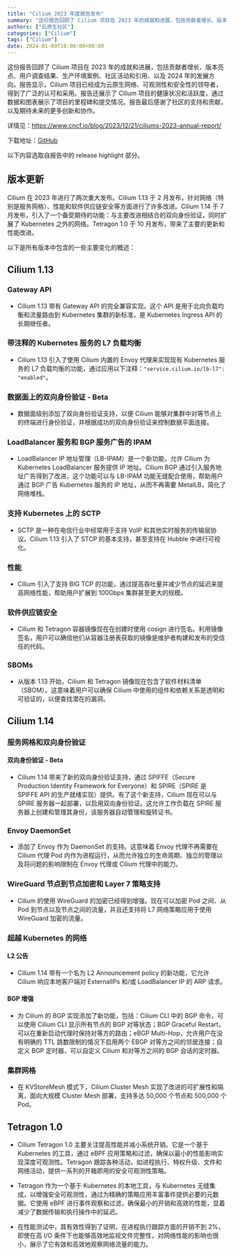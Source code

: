 ```yaml
---
title: "Cilium 2023 年度报告发布"
summary: "这份报告回顾了 Cilium 项目在 2023 年的成就和进展，包括贡献者增长、版本亮点、用户调查结果、生产环境案例、社区活动和引用、以及 2024 年的发展方向。"
authors: ["云原生社区"]
categories: ["Cilium"]
tags: ["Cilium"]
date: 2024-01-09T18:00:00+08:00
---
```


这份报告回顾了 Cilium 项目在 2023 年的成就和进展，包括贡献者增长、版本亮点、用户调查结果、生产环境案例、社区活动和引用、以及 2024 年的发展方向。报告显示，Cilium 项目已经成为云原生网络、可观测性和安全性的领导者，得到了广泛的认可和采用。报告还展示了 Cilium 项目的健康状况和活跃度，通过数据和图表展示了项目的里程碑和提交情况。报告最后感谢了社区的支持和贡献，以及期待未来的更多创新和协作。

详情见：<https://www.cncf.io/blog/2023/12/21/ciliums-2023-annual-report/>

下载地址：[GitHub](https://github.com/cilium/cilium.io/blob/main/Annual-Reports/Cilium%20Annual%20Report%202023.pdf)

以下内容选取自报告中的 release highlight 部分。

## 版本更新

Cilium 在 2023 年进行了两次重大发布。Cilium 1.13 于 2 月发布，针对网络（特别是服务网格）、性能和软件供应链安全等方面进行了许多改进。Cilium 1.14 于 7 月发布，引入了一个备受期待的功能：与主要改进相结合的双向身份验证，同时扩展了 Kubernetes 之外的网络。Tetragon 1.0 于 10 月发布，带来了主要的更新和性能改进。

以下是所有版本中包含的一些主要变化的概述：

## Cilium 1.13

### Gateway API

- Cilium 1.13 带有 Gateway API 的完全兼容实现。这个 API 是用于北向负载均衡和流量路由到 Kubernetes 集群的新标准，是 Kubernetes Ingress API 的长期继任者。

### 带注释的 Kubernetes 服务的 L7 负载均衡

- Cilium 1.13 引入了使用 Cilium 内置的 Envoy 代理来实现现有 Kubernetes 服务的 L7 负载均衡的功能，通过应用以下注释：`"service.cilium.io/lb-l7": "enabled"`。

### 数据面上的双向身份验证 - Beta

- 数据面级别添加了双向身份验证支持，以便 Cilium 能够对集群中对等节点上的终端进行身份验证，并根据成功的双向身份验证来控制数据平面连接。

### LoadBalancer 服务和 BGP 服务广告的 IPAM

- LoadBalancer IP 地址管理（LB-IPAM）是一个新功能，允许 Cilium 为 Kubernetes LoadBalancer 服务提供 IP 地址。Cilium BGP 通过引入服务地址广告得到了改进，这个功能可以与 LB-IPAM 功能无缝配合使用，帮助用户通过 BGP 广告 Kubernetes 服务的 IP 地址，从而不再需要 MetalLB，简化了网络堆栈。

### 支持 Kubernetes 上的 SCTP

- SCTP 是一种在电信行业中经常用于支持 VoIP 和其他实时服务的传输层协议。Cilium 1.13 引入了 STCP 的基本支持，甚至支持在 Hubble 中进行可视化。

### 性能

- Cilium 引入了支持 BIG TCP 的功能，通过提高吞吐量并减少节点的延迟来提高网络性能，帮助用户扩展到 100Gbps 集群甚至更大的规模。

### 软件供应链安全

- Cilium 和 Tetragon 容器镜像现在在创建时使用 cosign 进行签名。利用镜像签名，用户可以确信他们从容器注册表获取的镜像是维护者构建和发布的受信任的代码。

### SBOMs

- 从版本 1.13 开始，Cilium 和 Tetragon 镜像现在包含了软件材料清单（SBOM）。这意味着用户可以确保 Cilium 中使用的组件和依赖关系是透明和可验证的，以便查找潜在的漏洞。

## Cilium 1.14

### 服务网格和双向身份验证

#### 双向身份验证 - Beta

- Cilium 1.14 带来了新的双向身份验证支持，通过 SPIFFE（Secure Production Identity Framework for Everyone）和 SPIRE（SPIRE 是 SPIFFE API 的生产就绪实现）提供。有了这个新支持，Cilium 现在可以与 SPIRE 服务器一起部署，以启用双向身份验证。这允许工作负载在 SPIRE 服务器上创建和管理其身份，该服务器自动管理和旋转证书。

### Envoy DaemonSet

- 添加了 Envoy 作为 DaemonSet 的支持。这意味着 Envoy 代理不再需要在 Cilium 代理 Pod 内作为进程运行，从而允许独立的生命周期、独立的管理以及将问题的影响限制在 Envoy 代理或 Cilium 代理中的能力。

### WireGuard 节点到节点加密和 Layer 7 策略支持

- Cilium 的使用 WireGuard 的加密已经得到增强。现在可以加密 Pod 之间、从 Pod 到节点以及节点之间的流量，并且还支持将 L7 网络策略应用于使用 WireGuard 加密的流量。

### 超越 Kubernetes 的网络

#### L2 公告

- Cilium 1.14 带有一个名为 L2 Announcement policy 的新功能，它允许 Cilium 响应本地客户端对 ExternalIPs 和/或 LoadBalancer IP 的 ARP 请求。

#### BGP 增强

- 为 Cilium 的 BGP 实现添加了新功能，包括：Cilium CLI 中的 BGP 命令，可以使用 Cilium CLI 显示所有节点的 BGP 对等状态；BGP Graceful Restart，可以在重新启动代理时保持对等方的路由；eBGP Multi-Hop，允许用户在没有明确的 TTL 跳数限制的情况下启用两个 EBGP 对等方之间的邻居连接；自定义 BGP 定时器，可以自定义 Cilium 和对等方之间的 BGP 会话的定时器。

### 集群网格

- 在 KVStoreMesh 模式下，Cilium Cluster Mesh 实现了改进的可扩展性和隔离，面向大规模 Cluster Mesh 部署，支持多达 50,000 个节点和 500,000 个 Pod。

## Tetragon 1.0

- Cilium Tetragon 1.0 主要关注提高性能并减小系统开销。它是一个基于 Kubernetes 的工具，通过 eBPF 应用策略和过滤，确保以最小的性能影响实现深度可观测性。Tetragon 跟踪各种活动，如进程执行、特权升级、文件和网络活动，提供一系列的开箱即用的安全可观测性策略。

- Tetragon 作为一个基于 Kubernetes 的本地工具，与 Kubernetes 无缝集成，以增强安全可观测性，通过为精确的策略应用丰富事件提供必要的元数据。它使用 eBPF 进行事件观察和过滤，确保最小的开销和高效的性能，显着减少了数据传输和执行操作中的延迟。

- 在性能测试中，其有效性得到了证明，在进程执行跟踪方面的开销不到 2%，即使在高 I/O 条件下也能够高效地监视文件完整性，对网络性能的影响也很小，展示了它有效和高效地观察网络流量的能力。
